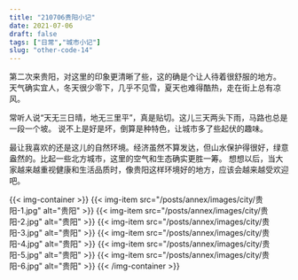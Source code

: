 ```yaml
---
title: "210706贵阳小记"
date: 2021-07-06
draft: false
tags: ["日常","城市小记"]
slug: "other-code-14"
---
```



第二次来贵阳，对这里的印象更清晰了些，这的确是个让人待着很舒服的地方。
天气确实宜人，冬天很少零下，几乎不见雪，夏天也难得酷热，走在街上总有凉风。

常听人说“天无三日晴，地无三里平”，真是贴切。这儿三天两头下雨，马路也总是一段一个坡。
说不上是好是坏，倒算是种特色，让城市多了些起伏的趣味。

最让我喜欢的还是这儿的自然环境。经济虽然不算发达，但山水保护得很好，绿意盎然的。比起一些北方城市，这里的空气和生态确实更胜一筹。
想想以后，当大家越来越重视健康和生活品质时，像贵阳这样环境好的地方，应该会越来越受欢迎吧。

{{< img-container >}}
{{< img-item src="/posts/annex/images/city/贵阳-1.jpg" alt="贵阳" >}}
{{< img-item src="/posts/annex/images/city/贵阳-2.jpg" alt="贵阳" >}}
{{< img-item src="/posts/annex/images/city/贵阳-3.jpg" alt="贵阳" >}}
{{< img-item src="/posts/annex/images/city/贵阳-4.jpg" alt="贵阳" >}}
{{< img-item src="/posts/annex/images/city/贵阳-5.jpg" alt="贵阳" >}}
{{< img-item src="/posts/annex/images/city/贵阳-6.jpg" alt="贵阳" >}}
{{< /img-container >}}
